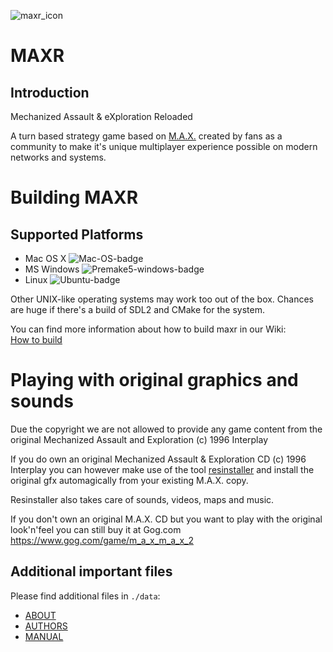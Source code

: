 ![maxr_icon](data/maxr.ico)
# MAXR

## Introduction

Mechanized Assault & eXploration Reloaded

A turn based strategy game based on [M.A.X.](https://en.wikipedia.org/wiki/Mechanized_Assault_%26_Exploration) created by fans as a community to make it's unique multiplayer experience possible on modern networks and systems.

# Building MAXR

## Supported Platforms

* Mac OS X ![Mac-OS-badge](https://github.com/MAX-Reloaded/maxr/workflows/macos/badge.svg)
* MS Windows ![Premake5-windows-badge](https://github.com/MAX-Reloaded/maxr/workflows/premake5-windows/badge.svg)
* Linux ![Ubuntu-badge](https://github.com/MAX-Reloaded/maxr/workflows/ubuntu/badge.svg)

Other UNIX-like operating systems may work too out of the box. Chances are huge if there's a build of SDL2 and CMake for the system.

You can find more information about how to build maxr in our Wiki:  
[How to build](https://github.com/maxr-dot-org/maxr/wiki/How-to-build)

# Playing with original graphics and sounds

Due the copyright we are not allowed to provide any game content
from the original Mechanized Assault and Exploration (c) 1996 Interplay

If you do own an original Mechanized Assault & Exploration CD
(c) 1996 Interplay you can however make use of the tool [resinstaller](https://github.com/maxr-dot-org/resinstaller)
and install the original gfx automagically from your existing M.A.X. copy.

Resinstaller also takes care of sounds, videos, maps and music.

If you don't own an original M.A.X. CD but you want to play with the
original look'n'feel you can still buy it at Gog.com  
https://www.gog.com/game/m_a_x_m_a_x_2

## Additional important files

Please find additional files in `./data`:

- [ABOUT](data/ABOUT)
- [AUTHORS](data/AUTHORS)
- [MANUAL](data/MANUAL)
